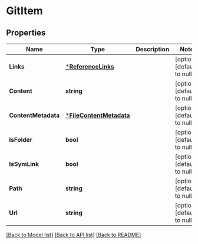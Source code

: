 # GitItem

## Properties
Name | Type | Description | Notes
------------ | ------------- | ------------- | -------------
**Links** | [***ReferenceLinks**](ReferenceLinks.md) |  | [optional] [default to null]
**Content** | **string** |  | [optional] [default to null]
**ContentMetadata** | [***FileContentMetadata**](FileContentMetadata.md) |  | [optional] [default to null]
**IsFolder** | **bool** |  | [optional] [default to null]
**IsSymLink** | **bool** |  | [optional] [default to null]
**Path** | **string** |  | [optional] [default to null]
**Url** | **string** |  | [optional] [default to null]

[[Back to Model list]](../README.md#documentation-for-models) [[Back to API list]](../README.md#documentation-for-api-endpoints) [[Back to README]](../README.md)


